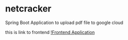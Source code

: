 # netcracker
Spring Boot Application to upload pdf file to google cloud


this is link to frontend 
 [!Frontend Application ](https://github.com/ShyamL1319/netcracker-frontend)
